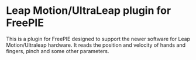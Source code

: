 Leap Motion/UltraLeap plugin for FreePIE
=========

This is a plugin for FreePIE designed to support the newer software for Leap Motion/Ultraleap hardware. It reads the position and velocity of hands and fingers, pinch and some other parameters.

